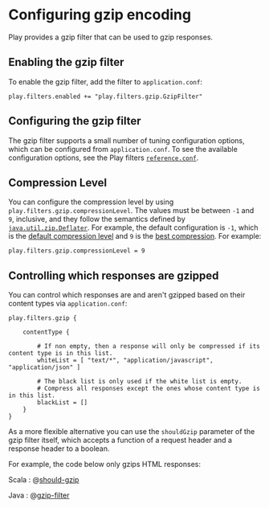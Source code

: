 <!--- Copyright (C) from 2022 The Play Framework Contributors <https://github.com/playframework>, 2011-2021 Lightbend Inc. <https://www.lightbend.com> -->

# Configuring gzip encoding

Play provides a gzip filter that can be used to gzip responses.

## Enabling the gzip filter

To enable the gzip filter, add the filter to `application.conf`:

```
play.filters.enabled += "play.filters.gzip.GzipFilter"
```

## Configuring the gzip filter

The gzip filter supports a small number of tuning configuration options, which can be configured from `application.conf`.  To see the available configuration options, see the Play filters [`reference.conf`](resources/confs/play-filters-helpers/reference.conf).


## Compression Level

You can configure the compression level by using `play.filters.gzip.compressionLevel`. The values must be between `-1` and `9`, inclusive, and they follow the semantics defined by [`java.util.zip.Deflater`](https://docs.oracle.com/en/java/javase/17/docs/api/java.base/java/util/zip/Deflater.html). For example, the default configuration is `-1`, which is the [default compression level](https://docs.oracle.com/en/java/javase/17/docs/api/java.base/java/util/zip/Deflater.html#DEFAULT_COMPRESSION) and `9` is the [best compression](https://docs.oracle.com/en/java/javase/17/docs/api/java.base/java/util/zip/Deflater.html#BEST_COMPRESSION). For example:

```
play.filters.gzip.compressionLevel = 9
```

## Controlling which responses are gzipped

You can control which responses are and aren't gzipped based on their content types via `application.conf`:

```
play.filters.gzip {

    contentType {

        # If non empty, then a response will only be compressed if its content type is in this list.
        whiteList = [ "text/*", "application/javascript", "application/json" ]

        # The black list is only used if the white list is empty.
        # Compress all responses except the ones whose content type is in this list.
        blackList = []
    }
}
```

As a more flexible alternative you can use the `shouldGzip` parameter of the gzip filter itself, which accepts a function of a request header and a response header to a boolean.

For example, the code below only gzips HTML responses:

Scala
: @[should-gzip](code/GzipEncoding.scala)

Java
: @[gzip-filter](code/detailedtopics/configuration/gzipencoding/CustomFilters.java)
